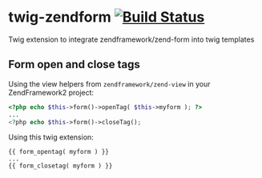 # twig-zendform [![Build Status](https://travis-ci.org/stubbetje/twig-zendform.svg?branch=master)](https://travis-ci.org/stubbetje/twig-zendform)

Twig extension to integrate zendframework/zend-form into twig templates

## Form open and close tags

Using the view helpers from ``zendframework/zend-view`` in your ZendFramework2 project:

```php
<?php echo $this->form()->openTag( $this->myform ); ?>
...
<?php echo $this->form()->closeTag();
```

Using this twig extension:

```twig
{{ form_opentag( myform ) }}
...
{{ form_closetag( myform ) }}

```
